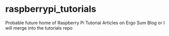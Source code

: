 # raspberrypi_tutorials
Probable future home of Raspberry Pi Tutorial Articles on Ergo Sum Blog or I will merge into the tutorials repo
